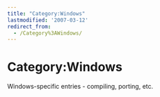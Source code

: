 ```yaml
---
title: "Category:Windows"
lastmodified: '2007-03-12'
redirect_from:
  - /Category%3AWindows/
---
```


Category:Windows
================

Windows-specific entries - compiling, porting, etc.

